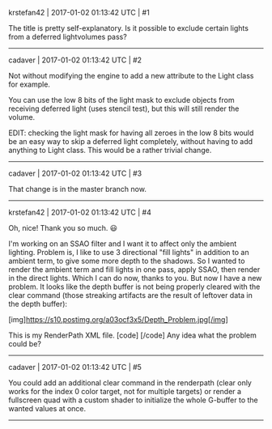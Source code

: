 krstefan42 | 2017-01-02 01:13:42 UTC | #1

The title is pretty self-explanatory. Is it possible to exclude certain lights from a deferred lightvolumes pass?

-------------------------

cadaver | 2017-01-02 01:13:42 UTC | #2

Not without modifying the engine to add a new attribute to the Light class for example.

You can use the low 8 bits of the light mask to exclude objects from receiving deferred light (uses stencil test), but this will still render the volume.

EDIT: checking the light mask for having all zeroes in the low 8 bits would be an easy way to skip a deferred light completely, without having to add anything to Light class. This would be a rather trivial change.

-------------------------

cadaver | 2017-01-02 01:13:42 UTC | #3

That change is in the master branch now.

-------------------------

krstefan42 | 2017-01-02 01:13:42 UTC | #4

Oh, nice! Thank you so much.  :smiley: 

I'm working on an SSAO filter and I want it to affect only the ambient lighting. Problem is, I like to use 3 directional "fill lights" in addition to an ambient term, to give some more depth to the shadows. So I wanted to render the ambient term and fill lights in one pass, apply SSAO, then render in the direct lights. Which I can do now, thanks to you. But now I have a new problem. It looks like the depth buffer is not being properly cleared with the clear command (those streaking artifacts are the result of leftover data in the depth buffer):

[img]https://s10.postimg.org/a03ocf3x5/Depth_Problem.jpg[/img]

This is my RenderPath XML file.
[code]<renderpath>
    <rendertarget name="albedo" sizedivisor="1 1" format="rgba" />
    <rendertarget name="normal" sizedivisor="1 1" format="rgba" />
    <rendertarget name="depth" sizedivisor="1 1" format="lineardepth" />
    <command type="clear" color="fog" depth="1.0" stencil="0" />
    <command type="scenepass" pass="deferred" marktostencil="true" vertexlights="true" metadata="gbuffer">
        <output index="0" name="viewport" />
        <output index="1" name="albedo" />
        <output index="2" name="normal" />
        <output index="3" name="depth" />
    </command>
    <command type="lightvolumes" vs="DeferredLight" ps="DeferredLight">
        <texture unit="albedo" name="albedo" />
        <texture unit="normal" name="normal" />
        <texture unit="depth" name="depth" />
    </command>
    <command type="scenepass" pass="postopaque" />
    <command type="scenepass" pass="refract">
        <texture unit="environment" name="viewport" />
    </command>
    <command type="scenepass" pass="alpha" vertexlights="true" sort="backtofront" metadata="alpha" />
    <command type="scenepass" pass="postalpha" sort="backtofront" />
	<command type="quad" tag="SSAO" vs="SSAO" ps="SSAO" output="viewport">
		<texture unit="diffuse" name="viewport" />
        <texture unit="depth" name="depth" />
		<texture unit="normal" name="normal" />
    </command>
</renderpath>
[/code]
Any idea what the problem could be?

-------------------------

cadaver | 2017-01-02 01:13:42 UTC | #5

You could add an additional clear command in the renderpath (clear only works for the index 0 color target, not for multiple targets) or render a fullscreen quad with a custom shader to initialize the whole G-buffer to the wanted values at once.

-------------------------

